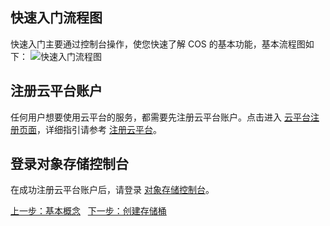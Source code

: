 ## 快速入门流程图
快速入门主要通过控制台操作，使您快速了解 COS 的基本功能，基本流程图如下：
![快速入门流程图](http://imgcache.tce.fsphere.cn/image/mc.qcloudimg.com/static/img/520720197375cee1cc86ad0ebc38ffe2/image.png)
## 注册云平台账户
任何用户想要使用云平台的服务，都需要先注册云平台账户。点击进入 [云平台注册页面](http://tce.fsphere.cn/register)，详细指引请参考 [注册云平台](http://tce.fsphere.cn/document/product/378/9603)。
## 登录对象存储控制台
在成功注册云平台账户后，请登录 [对象存储控制台](http://console.tce.fsphere.cn/cos4/index)。


[上一步：基本概念](http://tce.fsphere.cn/document/product/436/6225)  
[下一步：创建存储桶](http://tce.fsphere.cn/document/product/436/6232)
